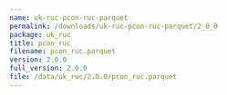 ```yaml
---
name: uk-ruc-pcon-ruc-parquet
permalink: /downloads/uk-ruc-pcon-ruc-parquet/2_0_0
package: uk_ruc
title: pcon_ruc
filename: pcon_ruc.parquet
version: 2.0.0
full_version: 2.0.0
file: /data/uk_ruc/2.0.0/pcon_ruc.parquet
---
```

